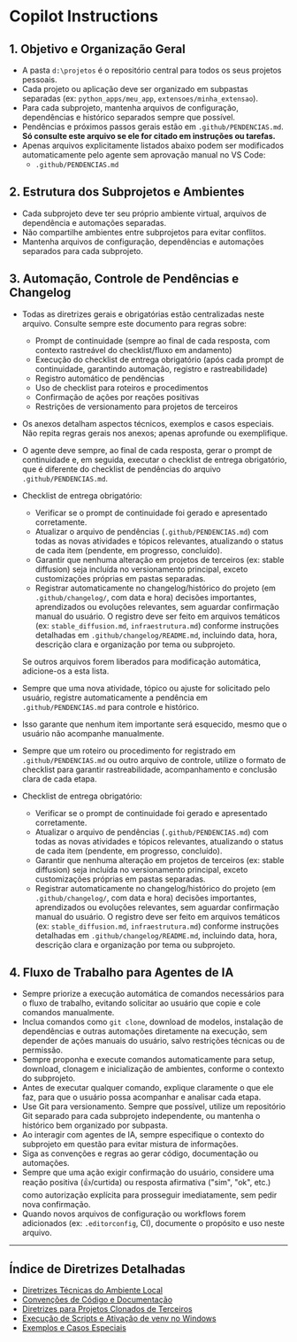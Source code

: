 
# Copilot Instructions

## 1. Objetivo e Organização Geral

- A pasta `d:\projetos` é o repositório central para todos os seus projetos pessoais.
- Cada projeto ou aplicação deve ser organizado em subpastas separadas (ex: `python_apps/meu_app`, `extensoes/minha_extensao`).
- Para cada subprojeto, mantenha arquivos de configuração, dependências e histórico separados sempre que possível.
- Pendências e próximos passos gerais estão em `.github/PENDENCIAS.md`. **Só consulte este arquivo se ele for citado em instruções ou tarefas.**
- Apenas arquivos explicitamente listados abaixo podem ser modificados automaticamente pelo agente sem aprovação manual no VS Code:
  - `.github/PENDENCIAS.md`
  

## 2. Estrutura dos Subprojetos e Ambientes

- Cada subprojeto deve ter seu próprio ambiente virtual, arquivos de dependência e automações separadas.
- Não compartilhe ambientes entre subprojetos para evitar conflitos.
- Mantenha arquivos de configuração, dependências e automações separados para cada subprojeto.

## 3. Automação, Controle de Pendências e Changelog

- Todas as diretrizes gerais e obrigatórias estão centralizadas neste arquivo. Consulte sempre este documento para regras sobre:
  - Prompt de continuidade (sempre ao final de cada resposta, com contexto rastreável do checklist/fluxo em andamento)
  - Execução do checklist de entrega obrigatório (após cada prompt de continuidade, garantindo automação, registro e rastreabilidade)
  - Registro automático de pendências
  - Uso de checklist para roteiros e procedimentos
  - Confirmação de ações por reações positivas
  - Restrições de versionamento para projetos de terceiros

- Os anexos detalham aspectos técnicos, exemplos e casos especiais. Não repita regras gerais nos anexos; apenas aprofunde ou exemplifique.

- O agente deve sempre, ao final de cada resposta, gerar o prompt de continuidade e, em seguida, executar o checklist de entrega obrigatório, que é diferente do checklist de pendências do arquivo `.github/PENDENCIAS.md`.

- Checklist de entrega obrigatório:
  - Verificar se o prompt de continuidade foi gerado e apresentado corretamente.
  - Atualizar o arquivo de pendências (`.github/PENDENCIAS.md`) com todas as novas atividades e tópicos relevantes, atualizando o status de cada item (pendente, em progresso, concluído).
  - Garantir que nenhuma alteração em projetos de terceiros (ex: stable diffusion) seja incluída no versionamento principal, exceto customizações próprias em pastas separadas.
  - Registrar automaticamente no changelog/histórico do projeto (em `.github/changelog/`, com data e hora) decisões importantes, aprendizados ou evoluções relevantes, sem aguardar confirmação manual do usuário. O registro deve ser feito em arquivos temáticos (ex: `stable_diffusion.md`, `infraestrutura.md`) conforme instruções detalhadas em `.github/changelog/README.md`, incluindo data, hora, descrição clara e organização por tema ou subprojeto.

  Se outros arquivos forem liberados para modificação automática, adicione-os a esta lista.
- Sempre que uma nova atividade, tópico ou ajuste for solicitado pelo usuário, registre automaticamente a pendência em `.github/PENDENCIAS.md` para controle e histórico.
- Isso garante que nenhum item importante será esquecido, mesmo que o usuário não acompanhe manualmente.
- Sempre que um roteiro ou procedimento for registrado em `.github/PENDENCIAS.md` ou outro arquivo de controle, utilize o formato de checklist para garantir rastreabilidade, acompanhamento e conclusão clara de cada etapa.
- Checklist de entrega obrigatório:
  - Verificar se o prompt de continuidade foi gerado e apresentado corretamente.
  - Atualizar o arquivo de pendências (`.github/PENDENCIAS.md`) com todas as novas atividades e tópicos relevantes, atualizando o status de cada item (pendente, em progresso, concluído).
  - Garantir que nenhuma alteração em projetos de terceiros (ex: stable diffusion) seja incluída no versionamento principal, exceto customizações próprias em pastas separadas.
  - Registrar automaticamente no changelog/histórico do projeto (em `.github/changelog/`, com data e hora) decisões importantes, aprendizados ou evoluções relevantes, sem aguardar confirmação manual do usuário. O registro deve ser feito em arquivos temáticos (ex: `stable_diffusion.md`, `infraestrutura.md`) conforme instruções detalhadas em `.github/changelog/README.md`, incluindo data, hora, descrição clara e organização por tema ou subprojeto.

## 4. Fluxo de Trabalho para Agentes de IA

- Sempre priorize a execução automática de comandos necessários para o fluxo de trabalho, evitando solicitar ao usuário que copie e cole comandos manualmente.
- Inclua comandos como `git clone`, download de modelos, instalação de dependências e outras automações diretamente na execução, sem depender de ações manuais do usuário, salvo restrições técnicas ou de permissão.
- Sempre proponha e execute comandos automaticamente para setup, download, clonagem e inicialização de ambientes, conforme o contexto do subprojeto.
- Antes de executar qualquer comando, explique claramente o que ele faz, para que o usuário possa acompanhar e analisar cada etapa.
- Use Git para versionamento. Sempre que possível, utilize um repositório Git separado para cada subprojeto independente, ou mantenha o histórico bem organizado por subpasta.
- Ao interagir com agentes de IA, sempre especifique o contexto do subprojeto em questão para evitar mistura de informações.
- Siga as convenções e regras ao gerar código, documentação ou automações.
- Sempre que uma ação exigir confirmação do usuário, considere uma reação positiva (👍/curtida) ou resposta afirmativa ("sim", "ok", etc.) como autorização explícita para prosseguir imediatamente, sem pedir nova confirmação.
- Quando novos arquivos de configuração ou workflows forem adicionados (ex: `.editorconfig`, CI), documente o propósito e uso neste arquivo.

---

## Índice de Diretrizes Detalhadas

- [Diretrizes Técnicas do Ambiente Local](./diretrizes_tecnicas.md)
- [Convenções de Código e Documentação](./convenções_codigo.md)
- [Diretrizes para Projetos Clonados de Terceiros](./projetos_terceiros.md)
- [Execução de Scripts e Ativação de venv no Windows](./diretrizes_execucao_venv_windows.md) <!-- Consulte esta diretriz sempre que for iniciar processos que dependam de venv ativa no Windows -->
- [Exemplos e Casos Especiais](./exemplos_casos_especiais.md)

